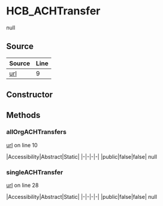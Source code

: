 # HCB_ACHTransfer

null
## Source
|Source|Line|
|-|-|
|[url](https://github.com/devramsean0/hcb.js/blob/e5b28b7/src/api_endpoints/ACH_transfer.ts#L9)|9|
## Constructor
## Methods
### allOrgACHTransfers
[url](https://github.com/devramsean0/hcb.js/blob/e5b28b7/src/api_endpoints/ACH_transfer.ts#L10) on line 10  

|Accessibility|Abstract|Static|
|-|-|-|-|
|public|false|false|
null

### singleACHTransfer
[url](https://github.com/devramsean0/hcb.js/blob/e5b28b7/src/api_endpoints/ACH_transfer.ts#L28) on line 28  

|Accessibility|Abstract|Static|
|-|-|-|-|
|public|false|false|
null
